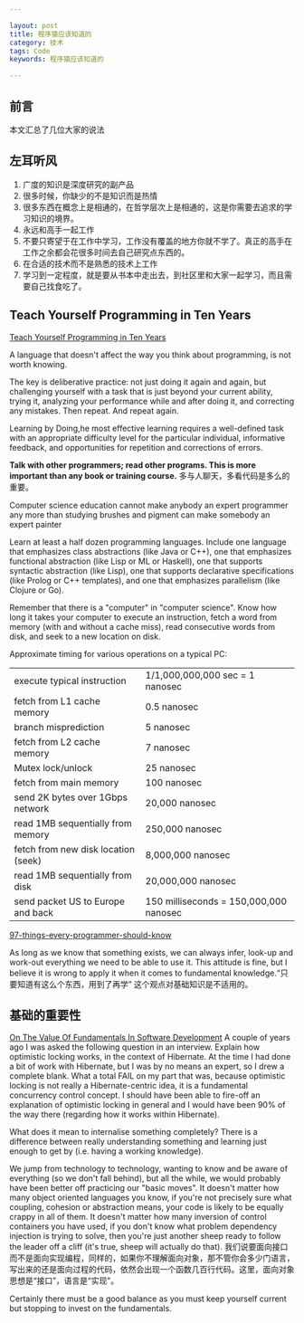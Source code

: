 ```yaml
---

layout: post
title: 程序猿应该知道的
category: 技术
tags: Code
keywords: 程序猿应该知道的

---
```


## 前言

本文汇总了几位大家的说法



## 左耳听风

1. 广度的知识是深度研究的副产品
2. 很多时候，你缺少的不是知识而是热情
3. 很多东西在概念上是相通的，在哲学层次上是相通的，这是你需要去追求的学习知识的境界。
4. 永远和高手一起工作
5. 不要只寄望于在工作中学习，工作没有覆盖的地方你就不学了。真正的高手在工作之余都会花很多时间去自己研究点东西的。
6. 在合适的技术而不是熟悉的技术上工作
7. 学习到一定程度，就是要从书本中走出去，到社区里和大家一起学习，而且需要自己找食吃了。


## Teach Yourself Programming in Ten Years

[Teach Yourself Programming in Ten Years](http://norvig.com/21-days.html)

A language that doesn't affect the way you think about programming, is not worth knowing. 

The key is deliberative practice: not just doing it again and again, but challenging yourself with a task that is just beyond your current ability, trying it, analyzing your performance while and after doing it, and correcting any mistakes. Then repeat. And repeat again.

Learning by Doing,he most effective learning requires a well-defined task with an appropriate difficulty level for the particular individual, informative feedback, and opportunities for repetition and corrections of errors.

**Talk with other programmers; read other programs. This is more important than any book or training course.** 多与人聊天，多看代码是多么的重要。

Computer science education cannot make anybody an expert programmer any more than studying brushes and pigment can make somebody an expert painter

Learn at least a half dozen programming languages. Include one language that emphasizes class abstractions (like Java or C++), one that emphasizes functional abstraction (like Lisp or ML or Haskell), one that supports syntactic abstraction (like Lisp), one that supports declarative specifications (like Prolog or C++ templates), and one that emphasizes parallelism (like Clojure or Go).

Remember that there is a "computer" in "computer science". Know how long it takes your computer to execute an instruction, fetch a word from memory (with and without a cache miss), read consecutive words from disk, and seek to a new location on disk.


Approximate timing for various operations on a typical PC:

|||
|---|---|
|execute typical instruction|	1/1,000,000,000 sec = 1 nanosec|
|fetch from L1 cache memory|	0.5 nanosec|
|branch misprediction|	5 nanosec|
|fetch from L2 cache memory|	7 nanosec|
|Mutex lock/unlock|	25 nanosec|
|fetch from main memory|	100 nanosec|
|send 2K bytes over 1Gbps network	|20,000 nanosec|
|read 1MB sequentially from memory|	250,000 nanosec|
|fetch from new disk location (seek)|	8,000,000 nanosec|
|read 1MB sequentially from disk	|20,000,000 nanosec|
|send packet US to Europe and back	|150 milliseconds = 150,000,000 nanosec|



[97-things-every-programmer-should-know](https://github.com/97-things/97-things-every-programmer-should-know/blob/master/en/SUMMARY.md)

As long as we know that something exists, we can always infer, look-up and work-out everything we need to be able to use it. This attitude is fine, but I believe it is wrong to apply it when it comes to fundamental knowledge.“只要知道有这么个东西，用到了再学” 这个观点对基础知识是不适用的。

## 基础的重要性

[On The Value Of Fundamentals In Software Development](https://www.skorks.com/2010/04/on-the-value-of-fundamentals-in-software-development/) A couple of years ago I was asked the following question in an interview. Explain how optimistic locking works, in the context of Hibernate. At the time I had done a bit of work with Hibernate, but I was by no means an expert, so I drew a complete blank. What a total FAIL on my part that was, because optimistic locking is not really a Hibernate-centric idea, it is a fundamental concurrency control concept. I should have been able to fire-off an explanation of optimistic locking in general and I would have been 90% of the way there (regarding how it works within Hibernate).

What does it mean to internalise something completely? There is a difference between really understanding something and learning just enough to get by (i.e. having a working knowledge). 

We jump from technology to technology, wanting to know and be aware of everything (so we don't fall behind), but all the while, we would probably have been better off practicing our "basic moves". It doesn't matter how many object oriented languages you know, if you're not precisely sure what coupling, cohesion or abstraction means, your code is likely to be equally crappy in all of them. It doesn't matter how many inversion of control containers you have used, if you don't know what problem dependency injection is trying to solve, then you're just another sheep ready to follow the leader off a cliff (it's true, sheep will actually do that). 我们说要面向接口而不是面向实现编程，同样的，如果你不理解面向对象，那不管你会多少门语言，写出来的还是面向过程的代码，依然会出现一个函数几百行代码。这里，面向对象思想是“接口”，语言是“实现”。

Certainly there must be a good balance as you must keep yourself current but stopping to invest on the fundamentals.